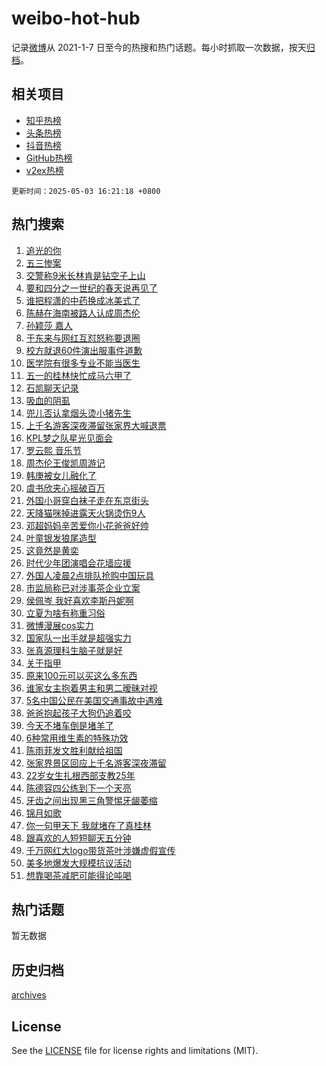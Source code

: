 # weibo-hot-hub

记录[微博](https://www.weibo.com)从 2021-1-7 日至今的热搜和热门话题。每小时抓取一次数据，按天[归档](archives)。

## 相关项目

- [知乎热榜](https://github.com/lonnyzhang423/zhihu-hot-hub)
- [头条热榜](https://github.com/lonnyzhang423/toutiao-hot-hub)
- [抖音热榜](https://github.com/lonnyzhang423/douyin-hot-hub)
- [GitHub热榜](https://github.com/lonnyzhang423/github-hot-hub)
- [v2ex热榜](https://github.com/lonnyzhang423/v2ex-hot-hub)


`更新时间：2025-05-03 16:21:18 +0800`

## 热门搜索

1. [追光的你](https://m.weibo.cn/search?containerid=100103type%3D1%26t%3D10%26q%3D%23%E8%BF%BD%E5%85%89%E7%9A%84%E4%BD%A0%23&stream_entry_id=51&isnewpage=1&extparam=seat%3D1%26cate%3D10103%26q%3D%2523%25E8%25BF%25BD%25E5%2585%2589%25E7%259A%2584%25E4%25BD%25A0%2523%26pos%3D0%26stream_entry_id%3D51%26c_type%3D51%26dgr%3D0%26filter_type%3Drealtimehot%26display_time%3D1746260477%26pre_seqid%3D17462604772809147161766)
1. [五三惨案](https://m.weibo.cn/search?containerid=100103type%3D1%26t%3D10%26q%3D%23%E4%BA%94%E4%B8%89%E6%83%A8%E6%A1%88%23&stream_entry_id=31&isnewpage=1&extparam=seat%3D1%26lcate%3D5001%26filter_type%3Drealtimehot%26flag%3D2%26c_type%3D31%26dgr%3D0%26cate%3D5001%26realpos%3D1%26stream_entry_id%3D31%26q%3D%2523%25E4%25BA%2594%25E4%25B8%2589%25E6%2583%25A8%25E6%25A1%2588%2523%26band_rank%3D1%26pos%3D0%26display_time%3D1746260477%26pre_seqid%3D17462604772809147161766)
1. [交警称9米长林肯是钻空子上山](https://m.weibo.cn/search?containerid=100103type%3D1%26t%3D10%26q%3D%23%E4%BA%A4%E8%AD%A6%E7%A7%B09%E7%B1%B3%E9%95%BF%E6%9E%97%E8%82%AF%E6%98%AF%E9%92%BB%E7%A9%BA%E5%AD%90%E4%B8%8A%E5%B1%B1%23&stream_entry_id=31&isnewpage=1&extparam=seat%3D1%26lcate%3D5001%26filter_type%3Drealtimehot%26flag%3D0%26c_type%3D31%26dgr%3D0%26cate%3D5001%26realpos%3D2%26stream_entry_id%3D31%26q%3D%2523%25E4%25BA%25A4%25E8%25AD%25A6%25E7%25A7%25B09%25E7%25B1%25B3%25E9%2595%25BF%25E6%259E%2597%25E8%2582%25AF%25E6%2598%25AF%25E9%2592%25BB%25E7%25A9%25BA%25E5%25AD%2590%25E4%25B8%258A%25E5%25B1%25B1%2523%26band_rank%3D2%26pos%3D1%26display_time%3D1746260477%26pre_seqid%3D17462604772809147161766)
1. [要和四分之一世纪的春天说再见了](https://m.weibo.cn/search?containerid=100103type%3D1%26t%3D10%26q%3D%23%E8%A6%81%E5%92%8C%E5%9B%9B%E5%88%86%E4%B9%8B%E4%B8%80%E4%B8%96%E7%BA%AA%E7%9A%84%E6%98%A5%E5%A4%A9%E8%AF%B4%E5%86%8D%E8%A7%81%E4%BA%86%23&stream_entry_id=31&isnewpage=1&extparam=seat%3D1%26lcate%3D5001%26filter_type%3Drealtimehot%26flag%3D0%26c_type%3D31%26dgr%3D0%26cate%3D5001%26realpos%3D3%26stream_entry_id%3D31%26q%3D%2523%25E8%25A6%2581%25E5%2592%258C%25E5%259B%259B%25E5%2588%2586%25E4%25B9%258B%25E4%25B8%2580%25E4%25B8%2596%25E7%25BA%25AA%25E7%259A%2584%25E6%2598%25A5%25E5%25A4%25A9%25E8%25AF%25B4%25E5%2586%258D%25E8%25A7%2581%25E4%25BA%2586%2523%26band_rank%3D3%26pos%3D2%26display_time%3D1746260477%26pre_seqid%3D17462604772809147161766)
1. [谁把程潇的中药换成冰美式了](https://m.weibo.cn/search?containerid=100103type%3D1%26t%3D10%26q%3D%E8%B0%81%E6%8A%8A%E7%A8%8B%E6%BD%87%E7%9A%84%E4%B8%AD%E8%8D%AF%E6%8D%A2%E6%88%90%E5%86%B0%E7%BE%8E%E5%BC%8F%E4%BA%86&stream_entry_id=31&isnewpage=1&extparam=seat%3D1%26lcate%3D5001%26filter_type%3Drealtimehot%26flag%3D1%26c_type%3D31%26dgr%3D0%26cate%3D5001%26realpos%3D4%26stream_entry_id%3D31%26q%3D%25E8%25B0%2581%25E6%258A%258A%25E7%25A8%258B%25E6%25BD%2587%25E7%259A%2584%25E4%25B8%25AD%25E8%258D%25AF%25E6%258D%25A2%25E6%2588%2590%25E5%2586%25B0%25E7%25BE%258E%25E5%25BC%258F%25E4%25BA%2586%26band_rank%3D4%26pos%3D3%26display_time%3D1746260477%26pre_seqid%3D17462604772809147161766)
1. [陈赫在海南被路人认成周杰伦](https://m.weibo.cn/search?containerid=100103type%3D1%26t%3D10%26q%3D%E9%99%88%E8%B5%AB%E5%9C%A8%E6%B5%B7%E5%8D%97%E8%A2%AB%E8%B7%AF%E4%BA%BA%E8%AE%A4%E6%88%90%E5%91%A8%E6%9D%B0%E4%BC%A6&stream_entry_id=31&isnewpage=1&extparam=seat%3D1%26lcate%3D5001%26filter_type%3Drealtimehot%26flag%3D1%26c_type%3D31%26dgr%3D0%26cate%3D5001%26realpos%3D5%26stream_entry_id%3D31%26q%3D%25E9%2599%2588%25E8%25B5%25AB%25E5%259C%25A8%25E6%25B5%25B7%25E5%258D%2597%25E8%25A2%25AB%25E8%25B7%25AF%25E4%25BA%25BA%25E8%25AE%25A4%25E6%2588%2590%25E5%2591%25A8%25E6%259D%25B0%25E4%25BC%25A6%26band_rank%3D5%26pos%3D4%26display_time%3D1746260477%26pre_seqid%3D17462604772809147161766)
1. [孙颖莎 嘉人](https://m.weibo.cn/search?containerid=100103type%3D1%26t%3D10%26q%3D%E5%AD%99%E9%A2%96%E8%8E%8E+%E5%98%89%E4%BA%BA&stream_entry_id=31&isnewpage=1&extparam=seat%3D1%26lcate%3D5001%26filter_type%3Drealtimehot%26flag%3D0%26c_type%3D31%26dgr%3D0%26cate%3D5001%26realpos%3D6%26stream_entry_id%3D31%26q%3D%25E5%25AD%2599%25E9%25A2%2596%25E8%258E%258E%2520%25E5%2598%2589%25E4%25BA%25BA%26band_rank%3D6%26pos%3D5%26display_time%3D1746260477%26pre_seqid%3D17462604772809147161766)
1. [于东来与网红互怼怒称要退圈](https://m.weibo.cn/search?containerid=100103type%3D1%26t%3D10%26q%3D%23%E4%BA%8E%E4%B8%9C%E6%9D%A5%E4%B8%8E%E7%BD%91%E7%BA%A2%E4%BA%92%E6%80%BC%E6%80%92%E7%A7%B0%E8%A6%81%E9%80%80%E5%9C%88%23&stream_entry_id=31&isnewpage=1&extparam=seat%3D1%26lcate%3D5001%26filter_type%3Drealtimehot%26flag%3D1%26c_type%3D31%26dgr%3D0%26cate%3D5001%26realpos%3D7%26stream_entry_id%3D31%26q%3D%2523%25E4%25BA%258E%25E4%25B8%259C%25E6%259D%25A5%25E4%25B8%258E%25E7%25BD%2591%25E7%25BA%25A2%25E4%25BA%2592%25E6%2580%25BC%25E6%2580%2592%25E7%25A7%25B0%25E8%25A6%2581%25E9%2580%2580%25E5%259C%2588%2523%26band_rank%3D7%26pos%3D6%26display_time%3D1746260477%26pre_seqid%3D17462604772809147161766)
1. [校方就退60件演出服事件道歉](https://m.weibo.cn/search?containerid=100103type%3D1%26t%3D10%26q%3D%23%E6%A0%A1%E6%96%B9%E5%B0%B1%E9%80%8060%E4%BB%B6%E6%BC%94%E5%87%BA%E6%9C%8D%E4%BA%8B%E4%BB%B6%E9%81%93%E6%AD%89%23&stream_entry_id=31&isnewpage=1&extparam=seat%3D1%26lcate%3D5001%26filter_type%3Drealtimehot%26flag%3D0%26c_type%3D31%26dgr%3D0%26cate%3D5001%26realpos%3D8%26stream_entry_id%3D31%26q%3D%2523%25E6%25A0%25A1%25E6%2596%25B9%25E5%25B0%25B1%25E9%2580%258060%25E4%25BB%25B6%25E6%25BC%2594%25E5%2587%25BA%25E6%259C%258D%25E4%25BA%258B%25E4%25BB%25B6%25E9%2581%2593%25E6%25AD%2589%2523%26band_rank%3D8%26pos%3D7%26display_time%3D1746260477%26pre_seqid%3D17462604772809147161766)
1. [医学院有很多专业不能当医生](https://m.weibo.cn/search?containerid=100103type%3D1%26t%3D10%26q%3D%E5%8C%BB%E5%AD%A6%E9%99%A2%E6%9C%89%E5%BE%88%E5%A4%9A%E4%B8%93%E4%B8%9A%E4%B8%8D%E8%83%BD%E5%BD%93%E5%8C%BB%E7%94%9F&stream_entry_id=31&isnewpage=1&extparam=seat%3D1%26lcate%3D5001%26filter_type%3Drealtimehot%26flag%3D1%26c_type%3D31%26dgr%3D0%26cate%3D5001%26realpos%3D9%26stream_entry_id%3D31%26q%3D%25E5%258C%25BB%25E5%25AD%25A6%25E9%2599%25A2%25E6%259C%2589%25E5%25BE%2588%25E5%25A4%259A%25E4%25B8%2593%25E4%25B8%259A%25E4%25B8%258D%25E8%2583%25BD%25E5%25BD%2593%25E5%258C%25BB%25E7%2594%259F%26band_rank%3D9%26pos%3D8%26display_time%3D1746260477%26pre_seqid%3D17462604772809147161766)
1. [五一的桂林快忙成马六甲了](https://m.weibo.cn/search?containerid=100103type%3D1%26t%3D10%26q%3D%E4%BA%94%E4%B8%80%E7%9A%84%E6%A1%82%E6%9E%97%E5%BF%AB%E5%BF%99%E6%88%90%E9%A9%AC%E5%85%AD%E7%94%B2%E4%BA%86&stream_entry_id=31&isnewpage=1&extparam=seat%3D1%26lcate%3D5001%26filter_type%3Drealtimehot%26flag%3D0%26c_type%3D31%26dgr%3D0%26cate%3D5001%26realpos%3D10%26stream_entry_id%3D31%26q%3D%25E4%25BA%2594%25E4%25B8%2580%25E7%259A%2584%25E6%25A1%2582%25E6%259E%2597%25E5%25BF%25AB%25E5%25BF%2599%25E6%2588%2590%25E9%25A9%25AC%25E5%2585%25AD%25E7%2594%25B2%25E4%25BA%2586%26band_rank%3D10%26pos%3D9%26display_time%3D1746260477%26pre_seqid%3D17462604772809147161766)
1. [石凯聊天记录](https://m.weibo.cn/search?containerid=100103type%3D1%26t%3D10%26q%3D%E7%9F%B3%E5%87%AF%E8%81%8A%E5%A4%A9%E8%AE%B0%E5%BD%95&stream_entry_id=31&isnewpage=1&extparam=seat%3D1%26lcate%3D5001%26filter_type%3Drealtimehot%26flag%3D2%26c_type%3D31%26dgr%3D0%26cate%3D5001%26realpos%3D11%26stream_entry_id%3D31%26q%3D%25E7%259F%25B3%25E5%2587%25AF%25E8%2581%258A%25E5%25A4%25A9%25E8%25AE%25B0%25E5%25BD%2595%26band_rank%3D11%26pos%3D10%26display_time%3D1746260477%26pre_seqid%3D17462604772809147161766)
1. [吸血的阴虱](https://m.weibo.cn/search?containerid=100103type%3D1%26t%3D10%26q%3D%E5%90%B8%E8%A1%80%E7%9A%84%E9%98%B4%E8%99%B1&stream_entry_id=31&isnewpage=1&extparam=seat%3D1%26lcate%3D5001%26filter_type%3Drealtimehot%26flag%3D1%26c_type%3D31%26dgr%3D0%26cate%3D5001%26realpos%3D12%26stream_entry_id%3D31%26q%3D%25E5%2590%25B8%25E8%25A1%2580%25E7%259A%2584%25E9%2598%25B4%25E8%2599%25B1%26band_rank%3D12%26pos%3D11%26display_time%3D1746260477%26pre_seqid%3D17462604772809147161766)
1. [兜儿否认拿烟头烫小猪先生](https://m.weibo.cn/search?containerid=100103type%3D1%26t%3D10%26q%3D%23%E5%85%9C%E5%84%BF%E5%90%A6%E8%AE%A4%E6%8B%BF%E7%83%9F%E5%A4%B4%E7%83%AB%E5%B0%8F%E7%8C%AA%E5%85%88%E7%94%9F%23&stream_entry_id=31&isnewpage=1&extparam=seat%3D1%26lcate%3D5001%26filter_type%3Drealtimehot%26flag%3D1%26c_type%3D31%26dgr%3D0%26cate%3D5001%26realpos%3D13%26stream_entry_id%3D31%26q%3D%2523%25E5%2585%259C%25E5%2584%25BF%25E5%2590%25A6%25E8%25AE%25A4%25E6%258B%25BF%25E7%2583%259F%25E5%25A4%25B4%25E7%2583%25AB%25E5%25B0%258F%25E7%258C%25AA%25E5%2585%2588%25E7%2594%259F%2523%26band_rank%3D13%26pos%3D12%26display_time%3D1746260477%26pre_seqid%3D17462604772809147161766)
1. [上千名游客深夜滞留张家界大喊退票](https://m.weibo.cn/search?containerid=100103type%3D1%26t%3D10%26q%3D%23%E4%B8%8A%E5%8D%83%E5%90%8D%E6%B8%B8%E5%AE%A2%E6%B7%B1%E5%A4%9C%E6%BB%9E%E7%95%99%E5%BC%A0%E5%AE%B6%E7%95%8C%E5%A4%A7%E5%96%8A%E9%80%80%E7%A5%A8%23&stream_entry_id=31&isnewpage=1&extparam=seat%3D1%26lcate%3D5001%26filter_type%3Drealtimehot%26flag%3D1%26c_type%3D31%26dgr%3D0%26cate%3D5001%26realpos%3D14%26stream_entry_id%3D31%26q%3D%2523%25E4%25B8%258A%25E5%258D%2583%25E5%2590%258D%25E6%25B8%25B8%25E5%25AE%25A2%25E6%25B7%25B1%25E5%25A4%259C%25E6%25BB%259E%25E7%2595%2599%25E5%25BC%25A0%25E5%25AE%25B6%25E7%2595%258C%25E5%25A4%25A7%25E5%2596%258A%25E9%2580%2580%25E7%25A5%25A8%2523%26band_rank%3D14%26pos%3D13%26display_time%3D1746260477%26pre_seqid%3D17462604772809147161766)
1. [KPL梦之队星光见面会](https://m.weibo.cn/search?containerid=100103type%3D1%26t%3D10%26q%3D%23KPL%E6%A2%A6%E4%B9%8B%E9%98%9F%E6%98%9F%E5%85%89%E8%A7%81%E9%9D%A2%E4%BC%9A%23&stream_entry_id=31&isnewpage=1&extparam=seat%3D1%26lcate%3D5001%26pos%3D14%26flag%3D1%26c_type%3D31%26dgr%3D0%26cate%3D5001%26realpos%3D15%26q%3D%2523KPL%25E6%25A2%25A6%25E4%25B9%258B%25E9%2598%259F%25E6%2598%259F%25E5%2585%2589%25E8%25A7%2581%25E9%259D%25A2%25E4%25BC%259A%2523%26stream_entry_id%3D31%26band_rank%3D15%26filter_type%3Drealtimehot%26adid%3D285039%26display_time%3D1746260477%26pre_seqid%3D17462604772809147161766)
1. [罗云熙 音乐节](https://m.weibo.cn/search?containerid=100103type%3D1%26t%3D10%26q%3D%E7%BD%97%E4%BA%91%E7%86%99+%E9%9F%B3%E4%B9%90%E8%8A%82&stream_entry_id=31&isnewpage=1&extparam=seat%3D1%26lcate%3D5001%26filter_type%3Drealtimehot%26flag%3D1%26c_type%3D31%26dgr%3D0%26cate%3D5001%26realpos%3D16%26stream_entry_id%3D31%26q%3D%25E7%25BD%2597%25E4%25BA%2591%25E7%2586%2599%2520%25E9%259F%25B3%25E4%25B9%2590%25E8%258A%2582%26band_rank%3D16%26pos%3D15%26display_time%3D1746260477%26pre_seqid%3D17462604772809147161766)
1. [周杰伦王俊凯周游记](https://m.weibo.cn/search?containerid=100103type%3D1%26t%3D10%26q%3D%23%E5%91%A8%E6%9D%B0%E4%BC%A6%E7%8E%8B%E4%BF%8A%E5%87%AF%E5%91%A8%E6%B8%B8%E8%AE%B0%23&stream_entry_id=31&isnewpage=1&extparam=seat%3D1%26lcate%3D5001%26filter_type%3Drealtimehot%26flag%3D1%26c_type%3D31%26dgr%3D0%26cate%3D5001%26realpos%3D17%26stream_entry_id%3D31%26q%3D%2523%25E5%2591%25A8%25E6%259D%25B0%25E4%25BC%25A6%25E7%258E%258B%25E4%25BF%258A%25E5%2587%25AF%25E5%2591%25A8%25E6%25B8%25B8%25E8%25AE%25B0%2523%26band_rank%3D17%26pos%3D16%26display_time%3D1746260477%26pre_seqid%3D17462604772809147161766)
1. [韩庚被女儿融化了](https://m.weibo.cn/search?containerid=100103type%3D1%26t%3D10%26q%3D%E9%9F%A9%E5%BA%9A%E8%A2%AB%E5%A5%B3%E5%84%BF%E8%9E%8D%E5%8C%96%E4%BA%86&stream_entry_id=31&isnewpage=1&extparam=seat%3D1%26lcate%3D5001%26filter_type%3Drealtimehot%26flag%3D1%26c_type%3D31%26dgr%3D0%26cate%3D5001%26realpos%3D18%26stream_entry_id%3D31%26q%3D%25E9%259F%25A9%25E5%25BA%259A%25E8%25A2%25AB%25E5%25A5%25B3%25E5%2584%25BF%25E8%259E%258D%25E5%258C%2596%25E4%25BA%2586%26band_rank%3D18%26pos%3D17%26display_time%3D1746260477%26pre_seqid%3D17462604772809147161766)
1. [虞书欣夹心摇破百万](https://m.weibo.cn/search?containerid=100103type%3D1%26t%3D10%26q%3D%23%E8%99%9E%E4%B9%A6%E6%AC%A3%E5%A4%B9%E5%BF%83%E6%91%87%E7%A0%B4%E7%99%BE%E4%B8%87%23&stream_entry_id=31&isnewpage=1&extparam=seat%3D1%26lcate%3D5001%26filter_type%3Drealtimehot%26flag%3D0%26c_type%3D31%26dgr%3D0%26cate%3D5001%26realpos%3D19%26stream_entry_id%3D31%26q%3D%2523%25E8%2599%259E%25E4%25B9%25A6%25E6%25AC%25A3%25E5%25A4%25B9%25E5%25BF%2583%25E6%2591%2587%25E7%25A0%25B4%25E7%2599%25BE%25E4%25B8%2587%2523%26band_rank%3D19%26pos%3D18%26display_time%3D1746260477%26pre_seqid%3D17462604772809147161766)
1. [外国小哥穿白袜子走在东京街头](https://m.weibo.cn/search?containerid=100103type%3D1%26t%3D10%26q%3D%E5%A4%96%E5%9B%BD%E5%B0%8F%E5%93%A5%E7%A9%BF%E7%99%BD%E8%A2%9C%E5%AD%90%E8%B5%B0%E5%9C%A8%E4%B8%9C%E4%BA%AC%E8%A1%97%E5%A4%B4&stream_entry_id=31&isnewpage=1&extparam=seat%3D1%26lcate%3D5001%26filter_type%3Drealtimehot%26flag%3D1%26c_type%3D31%26dgr%3D0%26cate%3D5001%26realpos%3D20%26stream_entry_id%3D31%26q%3D%25E5%25A4%2596%25E5%259B%25BD%25E5%25B0%258F%25E5%2593%25A5%25E7%25A9%25BF%25E7%2599%25BD%25E8%25A2%259C%25E5%25AD%2590%25E8%25B5%25B0%25E5%259C%25A8%25E4%25B8%259C%25E4%25BA%25AC%25E8%25A1%2597%25E5%25A4%25B4%26band_rank%3D20%26pos%3D19%26display_time%3D1746260477%26pre_seqid%3D17462604772809147161766)
1. [天降猫咪掉进露天火锅烫伤9人](https://m.weibo.cn/search?containerid=100103type%3D1%26t%3D10%26q%3D%23%E5%A4%A9%E9%99%8D%E7%8C%AB%E5%92%AA%E6%8E%89%E8%BF%9B%E9%9C%B2%E5%A4%A9%E7%81%AB%E9%94%85%E7%83%AB%E4%BC%A49%E4%BA%BA%23&stream_entry_id=31&isnewpage=1&extparam=seat%3D1%26lcate%3D5001%26filter_type%3Drealtimehot%26flag%3D0%26c_type%3D31%26dgr%3D0%26cate%3D5001%26realpos%3D21%26stream_entry_id%3D31%26q%3D%2523%25E5%25A4%25A9%25E9%2599%258D%25E7%258C%25AB%25E5%2592%25AA%25E6%258E%2589%25E8%25BF%259B%25E9%259C%25B2%25E5%25A4%25A9%25E7%2581%25AB%25E9%2594%2585%25E7%2583%25AB%25E4%25BC%25A49%25E4%25BA%25BA%2523%26band_rank%3D21%26pos%3D20%26display_time%3D1746260477%26pre_seqid%3D17462604772809147161766)
1. [邓超妈妈辛苦爱你小花爸爸好帅](https://m.weibo.cn/search?containerid=100103type%3D1%26t%3D10%26q%3D%23%E9%82%93%E8%B6%85%E5%A6%88%E5%A6%88%E8%BE%9B%E8%8B%A6%E7%88%B1%E4%BD%A0%E5%B0%8F%E8%8A%B1%E7%88%B8%E7%88%B8%E5%A5%BD%E5%B8%85%23&stream_entry_id=31&isnewpage=1&extparam=seat%3D1%26lcate%3D5001%26filter_type%3Drealtimehot%26flag%3D0%26c_type%3D31%26dgr%3D0%26cate%3D5001%26realpos%3D22%26stream_entry_id%3D31%26q%3D%2523%25E9%2582%2593%25E8%25B6%2585%25E5%25A6%2588%25E5%25A6%2588%25E8%25BE%259B%25E8%258B%25A6%25E7%2588%25B1%25E4%25BD%25A0%25E5%25B0%258F%25E8%258A%25B1%25E7%2588%25B8%25E7%2588%25B8%25E5%25A5%25BD%25E5%25B8%2585%2523%26band_rank%3D22%26pos%3D21%26display_time%3D1746260477%26pre_seqid%3D17462604772809147161766)
1. [叶童银发狼尾造型](https://m.weibo.cn/search?containerid=100103type%3D1%26t%3D10%26q%3D%23%E5%8F%B6%E7%AB%A5%E9%93%B6%E5%8F%91%E7%8B%BC%E5%B0%BE%E9%80%A0%E5%9E%8B%23&stream_entry_id=31&isnewpage=1&extparam=seat%3D1%26lcate%3D5001%26filter_type%3Drealtimehot%26flag%3D0%26c_type%3D31%26dgr%3D0%26cate%3D5001%26realpos%3D23%26stream_entry_id%3D31%26q%3D%2523%25E5%258F%25B6%25E7%25AB%25A5%25E9%2593%25B6%25E5%258F%2591%25E7%258B%25BC%25E5%25B0%25BE%25E9%2580%25A0%25E5%259E%258B%2523%26band_rank%3D23%26pos%3D22%26display_time%3D1746260477%26pre_seqid%3D17462604772809147161766)
1. [这竟然是黄奕](https://m.weibo.cn/search?containerid=100103type%3D1%26t%3D10%26q%3D%E8%BF%99%E7%AB%9F%E7%84%B6%E6%98%AF%E9%BB%84%E5%A5%95&stream_entry_id=31&isnewpage=1&extparam=seat%3D1%26lcate%3D5001%26filter_type%3Drealtimehot%26flag%3D0%26c_type%3D31%26dgr%3D0%26cate%3D5001%26realpos%3D24%26stream_entry_id%3D31%26q%3D%25E8%25BF%2599%25E7%25AB%259F%25E7%2584%25B6%25E6%2598%25AF%25E9%25BB%2584%25E5%25A5%2595%26band_rank%3D24%26pos%3D23%26display_time%3D1746260477%26pre_seqid%3D17462604772809147161766)
1. [时代少年团演唱会花墙应援](https://m.weibo.cn/search?containerid=100103type%3D1%26t%3D10%26q%3D%23%E6%97%B6%E4%BB%A3%E5%B0%91%E5%B9%B4%E5%9B%A2%E6%BC%94%E5%94%B1%E4%BC%9A%E8%8A%B1%E5%A2%99%E5%BA%94%E6%8F%B4%23&stream_entry_id=31&isnewpage=1&extparam=seat%3D1%26lcate%3D5001%26filter_type%3Drealtimehot%26flag%3D1%26c_type%3D31%26dgr%3D0%26cate%3D5001%26realpos%3D25%26stream_entry_id%3D31%26q%3D%2523%25E6%2597%25B6%25E4%25BB%25A3%25E5%25B0%2591%25E5%25B9%25B4%25E5%259B%25A2%25E6%25BC%2594%25E5%2594%25B1%25E4%25BC%259A%25E8%258A%25B1%25E5%25A2%2599%25E5%25BA%2594%25E6%258F%25B4%2523%26band_rank%3D25%26pos%3D24%26display_time%3D1746260477%26pre_seqid%3D17462604772809147161766)
1. [外国人凌晨2点排队抢购中国玩具](https://m.weibo.cn/search?containerid=100103type%3D1%26t%3D10%26q%3D%E5%A4%96%E5%9B%BD%E4%BA%BA%E5%87%8C%E6%99%A82%E7%82%B9%E6%8E%92%E9%98%9F%E6%8A%A2%E8%B4%AD%E4%B8%AD%E5%9B%BD%E7%8E%A9%E5%85%B7&stream_entry_id=31&isnewpage=1&extparam=seat%3D1%26lcate%3D5001%26filter_type%3Drealtimehot%26flag%3D1%26c_type%3D31%26dgr%3D0%26cate%3D5001%26realpos%3D26%26stream_entry_id%3D31%26q%3D%25E5%25A4%2596%25E5%259B%25BD%25E4%25BA%25BA%25E5%2587%258C%25E6%2599%25A82%25E7%2582%25B9%25E6%258E%2592%25E9%2598%259F%25E6%258A%25A2%25E8%25B4%25AD%25E4%25B8%25AD%25E5%259B%25BD%25E7%258E%25A9%25E5%2585%25B7%26band_rank%3D26%26pos%3D25%26display_time%3D1746260477%26pre_seqid%3D17462604772809147161766)
1. [市监局称已对涉事茶企业立案](https://m.weibo.cn/search?containerid=100103type%3D1%26t%3D10%26q%3D%23%E5%B8%82%E7%9B%91%E5%B1%80%E7%A7%B0%E5%B7%B2%E5%AF%B9%E6%B6%89%E4%BA%8B%E8%8C%B6%E4%BC%81%E4%B8%9A%E7%AB%8B%E6%A1%88%23&stream_entry_id=31&isnewpage=1&extparam=seat%3D1%26lcate%3D5001%26filter_type%3Drealtimehot%26flag%3D1%26c_type%3D31%26dgr%3D0%26cate%3D5001%26realpos%3D27%26stream_entry_id%3D31%26q%3D%2523%25E5%25B8%2582%25E7%259B%2591%25E5%25B1%2580%25E7%25A7%25B0%25E5%25B7%25B2%25E5%25AF%25B9%25E6%25B6%2589%25E4%25BA%258B%25E8%258C%25B6%25E4%25BC%2581%25E4%25B8%259A%25E7%25AB%258B%25E6%25A1%2588%2523%26band_rank%3D27%26pos%3D26%26display_time%3D1746260477%26pre_seqid%3D17462604772809147161766)
1. [侯佩岑 我好喜欢李斯丹妮啊](https://m.weibo.cn/search?containerid=100103type%3D1%26t%3D10%26q%3D%E4%BE%AF%E4%BD%A9%E5%B2%91+%E6%88%91%E5%A5%BD%E5%96%9C%E6%AC%A2%E6%9D%8E%E6%96%AF%E4%B8%B9%E5%A6%AE%E5%95%8A&stream_entry_id=31&isnewpage=1&extparam=seat%3D1%26lcate%3D5001%26filter_type%3Drealtimehot%26flag%3D1%26c_type%3D31%26dgr%3D0%26cate%3D5001%26realpos%3D28%26stream_entry_id%3D31%26q%3D%25E4%25BE%25AF%25E4%25BD%25A9%25E5%25B2%2591%2520%25E6%2588%2591%25E5%25A5%25BD%25E5%2596%259C%25E6%25AC%25A2%25E6%259D%258E%25E6%2596%25AF%25E4%25B8%25B9%25E5%25A6%25AE%25E5%2595%258A%26band_rank%3D28%26pos%3D27%26display_time%3D1746260477%26pre_seqid%3D17462604772809147161766)
1. [立夏为啥有称重习俗](https://m.weibo.cn/search?containerid=100103type%3D1%26t%3D10%26q%3D%23%E7%AB%8B%E5%A4%8F%E4%B8%BA%E5%95%A5%E6%9C%89%E7%A7%B0%E9%87%8D%E4%B9%A0%E4%BF%97%23&stream_entry_id=31&isnewpage=1&extparam=seat%3D1%26lcate%3D5001%26filter_type%3Drealtimehot%26flag%3D1%26c_type%3D31%26dgr%3D0%26cate%3D5001%26realpos%3D29%26stream_entry_id%3D31%26q%3D%2523%25E7%25AB%258B%25E5%25A4%258F%25E4%25B8%25BA%25E5%2595%25A5%25E6%259C%2589%25E7%25A7%25B0%25E9%2587%258D%25E4%25B9%25A0%25E4%25BF%2597%2523%26band_rank%3D29%26pos%3D28%26display_time%3D1746260477%26pre_seqid%3D17462604772809147161766)
1. [微博漫展cos实力](https://m.weibo.cn/search?containerid=100103type%3D1%26t%3D10%26q%3D%23%E5%BE%AE%E5%8D%9A%E6%BC%AB%E5%B1%95cos%E5%AE%9E%E5%8A%9B%23&stream_entry_id=31&isnewpage=1&extparam=seat%3D1%26lcate%3D5001%26filter_type%3Drealtimehot%26flag%3D1%26c_type%3D31%26dgr%3D0%26cate%3D5001%26realpos%3D30%26stream_entry_id%3D31%26q%3D%2523%25E5%25BE%25AE%25E5%258D%259A%25E6%25BC%25AB%25E5%25B1%2595cos%25E5%25AE%259E%25E5%258A%259B%2523%26band_rank%3D30%26pos%3D29%26display_time%3D1746260477%26pre_seqid%3D17462604772809147161766)
1. [国家队一出手就是超强实力](https://m.weibo.cn/search?containerid=100103type%3D1%26t%3D10%26q%3D%23%E5%9B%BD%E5%AE%B6%E9%98%9F%E4%B8%80%E5%87%BA%E6%89%8B%E5%B0%B1%E6%98%AF%E8%B6%85%E5%BC%BA%E5%AE%9E%E5%8A%9B%23&stream_entry_id=31&isnewpage=1&extparam=seat%3D1%26lcate%3D5001%26filter_type%3Drealtimehot%26flag%3D1%26c_type%3D31%26dgr%3D0%26cate%3D5001%26realpos%3D31%26stream_entry_id%3D31%26q%3D%2523%25E5%259B%25BD%25E5%25AE%25B6%25E9%2598%259F%25E4%25B8%2580%25E5%2587%25BA%25E6%2589%258B%25E5%25B0%25B1%25E6%2598%25AF%25E8%25B6%2585%25E5%25BC%25BA%25E5%25AE%259E%25E5%258A%259B%2523%26band_rank%3D31%26pos%3D30%26display_time%3D1746260477%26pre_seqid%3D17462604772809147161766)
1. [张真源理科生脑子就是好](https://m.weibo.cn/search?containerid=100103type%3D1%26t%3D10%26q%3D%E5%BC%A0%E7%9C%9F%E6%BA%90%E7%90%86%E7%A7%91%E7%94%9F%E8%84%91%E5%AD%90%E5%B0%B1%E6%98%AF%E5%A5%BD&stream_entry_id=31&isnewpage=1&extparam=seat%3D1%26lcate%3D5001%26filter_type%3Drealtimehot%26flag%3D1%26c_type%3D31%26dgr%3D0%26cate%3D5001%26realpos%3D32%26stream_entry_id%3D31%26q%3D%25E5%25BC%25A0%25E7%259C%259F%25E6%25BA%2590%25E7%2590%2586%25E7%25A7%2591%25E7%2594%259F%25E8%2584%2591%25E5%25AD%2590%25E5%25B0%25B1%25E6%2598%25AF%25E5%25A5%25BD%26band_rank%3D32%26pos%3D31%26display_time%3D1746260477%26pre_seqid%3D17462604772809147161766)
1. [关于指甲](https://m.weibo.cn/search?containerid=100103type%3D1%26t%3D10%26q%3D%E5%85%B3%E4%BA%8E%E6%8C%87%E7%94%B2&stream_entry_id=31&isnewpage=1&extparam=seat%3D1%26lcate%3D5001%26filter_type%3Drealtimehot%26flag%3D1%26c_type%3D31%26dgr%3D0%26cate%3D5001%26realpos%3D33%26stream_entry_id%3D31%26q%3D%25E5%2585%25B3%25E4%25BA%258E%25E6%258C%2587%25E7%2594%25B2%26band_rank%3D33%26pos%3D32%26display_time%3D1746260477%26pre_seqid%3D17462604772809147161766)
1. [原来100元可以买这么多东西](https://m.weibo.cn/search?containerid=100103type%3D1%26t%3D10%26q%3D%E5%8E%9F%E6%9D%A5100%E5%85%83%E5%8F%AF%E4%BB%A5%E4%B9%B0%E8%BF%99%E4%B9%88%E5%A4%9A%E4%B8%9C%E8%A5%BF&stream_entry_id=31&isnewpage=1&extparam=seat%3D1%26lcate%3D5001%26filter_type%3Drealtimehot%26flag%3D0%26c_type%3D31%26dgr%3D0%26cate%3D5001%26realpos%3D34%26stream_entry_id%3D31%26q%3D%25E5%258E%259F%25E6%259D%25A5100%25E5%2585%2583%25E5%258F%25AF%25E4%25BB%25A5%25E4%25B9%25B0%25E8%25BF%2599%25E4%25B9%2588%25E5%25A4%259A%25E4%25B8%259C%25E8%25A5%25BF%26band_rank%3D34%26pos%3D33%26display_time%3D1746260477%26pre_seqid%3D17462604772809147161766)
1. [谁家女主抱着男主和男二暧昧对视](https://m.weibo.cn/search?containerid=100103type%3D1%26t%3D10%26q%3D%E8%B0%81%E5%AE%B6%E5%A5%B3%E4%B8%BB%E6%8A%B1%E7%9D%80%E7%94%B7%E4%B8%BB%E5%92%8C%E7%94%B7%E4%BA%8C%E6%9A%A7%E6%98%A7%E5%AF%B9%E8%A7%86&stream_entry_id=31&isnewpage=1&extparam=seat%3D1%26lcate%3D5001%26filter_type%3Drealtimehot%26flag%3D1%26c_type%3D31%26dgr%3D0%26cate%3D5001%26realpos%3D35%26stream_entry_id%3D31%26q%3D%25E8%25B0%2581%25E5%25AE%25B6%25E5%25A5%25B3%25E4%25B8%25BB%25E6%258A%25B1%25E7%259D%2580%25E7%2594%25B7%25E4%25B8%25BB%25E5%2592%258C%25E7%2594%25B7%25E4%25BA%258C%25E6%259A%25A7%25E6%2598%25A7%25E5%25AF%25B9%25E8%25A7%2586%26band_rank%3D35%26pos%3D34%26display_time%3D1746260477%26pre_seqid%3D17462604772809147161766)
1. [5名中国公民在美国交通事故中遇难](https://m.weibo.cn/search?containerid=100103type%3D1%26t%3D10%26q%3D%235%E5%90%8D%E4%B8%AD%E5%9B%BD%E5%85%AC%E6%B0%91%E5%9C%A8%E7%BE%8E%E5%9B%BD%E4%BA%A4%E9%80%9A%E4%BA%8B%E6%95%85%E4%B8%AD%E9%81%87%E9%9A%BE%23&stream_entry_id=31&isnewpage=1&extparam=seat%3D1%26lcate%3D5001%26filter_type%3Drealtimehot%26flag%3D0%26c_type%3D31%26dgr%3D0%26cate%3D5001%26realpos%3D36%26stream_entry_id%3D31%26q%3D%25235%25E5%2590%258D%25E4%25B8%25AD%25E5%259B%25BD%25E5%2585%25AC%25E6%25B0%2591%25E5%259C%25A8%25E7%25BE%258E%25E5%259B%25BD%25E4%25BA%25A4%25E9%2580%259A%25E4%25BA%258B%25E6%2595%2585%25E4%25B8%25AD%25E9%2581%2587%25E9%259A%25BE%2523%26band_rank%3D36%26pos%3D35%26display_time%3D1746260477%26pre_seqid%3D17462604772809147161766)
1. [爸爸抱起孩子大狗仍追着咬](https://m.weibo.cn/search?containerid=100103type%3D1%26t%3D10%26q%3D%23%E7%88%B8%E7%88%B8%E6%8A%B1%E8%B5%B7%E5%AD%A9%E5%AD%90%E5%A4%A7%E7%8B%97%E4%BB%8D%E8%BF%BD%E7%9D%80%E5%92%AC%23&stream_entry_id=31&isnewpage=1&extparam=seat%3D1%26lcate%3D5001%26filter_type%3Drealtimehot%26flag%3D1%26c_type%3D31%26dgr%3D0%26cate%3D5001%26realpos%3D37%26stream_entry_id%3D31%26q%3D%2523%25E7%2588%25B8%25E7%2588%25B8%25E6%258A%25B1%25E8%25B5%25B7%25E5%25AD%25A9%25E5%25AD%2590%25E5%25A4%25A7%25E7%258B%2597%25E4%25BB%258D%25E8%25BF%25BD%25E7%259D%2580%25E5%2592%25AC%2523%26band_rank%3D37%26pos%3D36%26display_time%3D1746260477%26pre_seqid%3D17462604772809147161766)
1. [今天不堵车倒是堵羊了](https://m.weibo.cn/search?containerid=100103type%3D1%26t%3D10%26q%3D%23%E4%BB%8A%E5%A4%A9%E4%B8%8D%E5%A0%B5%E8%BD%A6%E5%80%92%E6%98%AF%E5%A0%B5%E7%BE%8A%E4%BA%86%23&stream_entry_id=31&isnewpage=1&extparam=seat%3D1%26lcate%3D5001%26filter_type%3Drealtimehot%26flag%3D1%26c_type%3D31%26dgr%3D0%26cate%3D5001%26realpos%3D38%26stream_entry_id%3D31%26q%3D%2523%25E4%25BB%258A%25E5%25A4%25A9%25E4%25B8%258D%25E5%25A0%25B5%25E8%25BD%25A6%25E5%2580%2592%25E6%2598%25AF%25E5%25A0%25B5%25E7%25BE%258A%25E4%25BA%2586%2523%26band_rank%3D38%26pos%3D37%26display_time%3D1746260477%26pre_seqid%3D17462604772809147161766)
1. [6种常用维生素的特殊功效](https://m.weibo.cn/search?containerid=100103type%3D1%26t%3D10%26q%3D6%E7%A7%8D%E5%B8%B8%E7%94%A8%E7%BB%B4%E7%94%9F%E7%B4%A0%E7%9A%84%E7%89%B9%E6%AE%8A%E5%8A%9F%E6%95%88&stream_entry_id=31&isnewpage=1&extparam=seat%3D1%26lcate%3D5001%26filter_type%3Drealtimehot%26flag%3D1%26c_type%3D31%26dgr%3D0%26cate%3D5001%26realpos%3D39%26stream_entry_id%3D31%26q%3D6%25E7%25A7%258D%25E5%25B8%25B8%25E7%2594%25A8%25E7%25BB%25B4%25E7%2594%259F%25E7%25B4%25A0%25E7%259A%2584%25E7%2589%25B9%25E6%25AE%258A%25E5%258A%259F%25E6%2595%2588%26band_rank%3D39%26pos%3D38%26display_time%3D1746260477%26pre_seqid%3D17462604772809147161766)
1. [陈雨菲发文胜利献给祖国](https://m.weibo.cn/search?containerid=100103type%3D1%26t%3D10%26q%3D%E9%99%88%E9%9B%A8%E8%8F%B2%E5%8F%91%E6%96%87%E8%83%9C%E5%88%A9%E7%8C%AE%E7%BB%99%E7%A5%96%E5%9B%BD&stream_entry_id=31&isnewpage=1&extparam=seat%3D1%26lcate%3D5001%26filter_type%3Drealtimehot%26flag%3D1%26c_type%3D31%26dgr%3D0%26cate%3D5001%26realpos%3D40%26stream_entry_id%3D31%26q%3D%25E9%2599%2588%25E9%259B%25A8%25E8%258F%25B2%25E5%258F%2591%25E6%2596%2587%25E8%2583%259C%25E5%2588%25A9%25E7%258C%25AE%25E7%25BB%2599%25E7%25A5%2596%25E5%259B%25BD%26band_rank%3D40%26pos%3D39%26display_time%3D1746260477%26pre_seqid%3D17462604772809147161766)
1. [张家界景区回应上千名游客深夜滞留](https://m.weibo.cn/search?containerid=100103type%3D1%26t%3D10%26q%3D%23%E5%BC%A0%E5%AE%B6%E7%95%8C%E6%99%AF%E5%8C%BA%E5%9B%9E%E5%BA%94%E4%B8%8A%E5%8D%83%E5%90%8D%E6%B8%B8%E5%AE%A2%E6%B7%B1%E5%A4%9C%E6%BB%9E%E7%95%99%23&stream_entry_id=31&isnewpage=1&extparam=seat%3D1%26lcate%3D5001%26filter_type%3Drealtimehot%26flag%3D1%26c_type%3D31%26dgr%3D0%26cate%3D5001%26realpos%3D41%26stream_entry_id%3D31%26q%3D%2523%25E5%25BC%25A0%25E5%25AE%25B6%25E7%2595%258C%25E6%2599%25AF%25E5%258C%25BA%25E5%259B%259E%25E5%25BA%2594%25E4%25B8%258A%25E5%258D%2583%25E5%2590%258D%25E6%25B8%25B8%25E5%25AE%25A2%25E6%25B7%25B1%25E5%25A4%259C%25E6%25BB%259E%25E7%2595%2599%2523%26band_rank%3D41%26pos%3D40%26display_time%3D1746260477%26pre_seqid%3D17462604772809147161766)
1. [22岁女生扎根西部支教25年](https://m.weibo.cn/search?containerid=100103type%3D1%26t%3D10%26q%3D%2322%E5%B2%81%E5%A5%B3%E7%94%9F%E6%89%8E%E6%A0%B9%E8%A5%BF%E9%83%A8%E6%94%AF%E6%95%9925%E5%B9%B4%23&stream_entry_id=31&isnewpage=1&extparam=seat%3D1%26lcate%3D5001%26filter_type%3Drealtimehot%26flag%3D1%26c_type%3D31%26dgr%3D0%26cate%3D5001%26realpos%3D42%26stream_entry_id%3D31%26q%3D%252322%25E5%25B2%2581%25E5%25A5%25B3%25E7%2594%259F%25E6%2589%258E%25E6%25A0%25B9%25E8%25A5%25BF%25E9%2583%25A8%25E6%2594%25AF%25E6%2595%259925%25E5%25B9%25B4%2523%26band_rank%3D42%26pos%3D41%26display_time%3D1746260477%26pre_seqid%3D17462604772809147161766)
1. [陈德容四公练到下一个天亮](https://m.weibo.cn/search?containerid=100103type%3D1%26t%3D10%26q%3D%E9%99%88%E5%BE%B7%E5%AE%B9%E5%9B%9B%E5%85%AC%E7%BB%83%E5%88%B0%E4%B8%8B%E4%B8%80%E4%B8%AA%E5%A4%A9%E4%BA%AE&stream_entry_id=31&isnewpage=1&extparam=seat%3D1%26lcate%3D5001%26filter_type%3Drealtimehot%26flag%3D0%26c_type%3D31%26dgr%3D0%26cate%3D5001%26realpos%3D43%26stream_entry_id%3D31%26q%3D%25E9%2599%2588%25E5%25BE%25B7%25E5%25AE%25B9%25E5%259B%259B%25E5%2585%25AC%25E7%25BB%2583%25E5%2588%25B0%25E4%25B8%258B%25E4%25B8%2580%25E4%25B8%25AA%25E5%25A4%25A9%25E4%25BA%25AE%26band_rank%3D43%26pos%3D42%26display_time%3D1746260477%26pre_seqid%3D17462604772809147161766)
1. [牙齿之间出现黑三角警惕牙龈萎缩](https://m.weibo.cn/search?containerid=100103type%3D1%26t%3D10%26q%3D%23%E7%89%99%E9%BD%BF%E4%B9%8B%E9%97%B4%E5%87%BA%E7%8E%B0%E9%BB%91%E4%B8%89%E8%A7%92%E8%AD%A6%E6%83%95%E7%89%99%E9%BE%88%E8%90%8E%E7%BC%A9%23&stream_entry_id=31&isnewpage=1&extparam=seat%3D1%26lcate%3D5001%26filter_type%3Drealtimehot%26flag%3D1%26c_type%3D31%26dgr%3D0%26cate%3D5001%26realpos%3D44%26stream_entry_id%3D31%26q%3D%2523%25E7%2589%2599%25E9%25BD%25BF%25E4%25B9%258B%25E9%2597%25B4%25E5%2587%25BA%25E7%258E%25B0%25E9%25BB%2591%25E4%25B8%2589%25E8%25A7%2592%25E8%25AD%25A6%25E6%2583%2595%25E7%2589%2599%25E9%25BE%2588%25E8%2590%258E%25E7%25BC%25A9%2523%26band_rank%3D44%26pos%3D43%26display_time%3D1746260477%26pre_seqid%3D17462604772809147161766)
1. [锦月如歌](https://m.weibo.cn/search?containerid=100103type%3D1%26t%3D10%26q%3D%E9%94%A6%E6%9C%88%E5%A6%82%E6%AD%8C&stream_entry_id=31&isnewpage=1&extparam=seat%3D1%26lcate%3D5001%26filter_type%3Drealtimehot%26flag%3D0%26c_type%3D31%26dgr%3D0%26cate%3D5001%26realpos%3D45%26stream_entry_id%3D31%26q%3D%25E9%2594%25A6%25E6%259C%2588%25E5%25A6%2582%25E6%25AD%258C%26band_rank%3D45%26pos%3D44%26display_time%3D1746260477%26pre_seqid%3D17462604772809147161766)
1. [你一句甲天下 我就堵在了真桂林](https://m.weibo.cn/search?containerid=100103type%3D1%26t%3D10%26q%3D%E4%BD%A0%E4%B8%80%E5%8F%A5%E7%94%B2%E5%A4%A9%E4%B8%8B+%E6%88%91%E5%B0%B1%E5%A0%B5%E5%9C%A8%E4%BA%86%E7%9C%9F%E6%A1%82%E6%9E%97&stream_entry_id=31&isnewpage=1&extparam=seat%3D1%26lcate%3D5001%26filter_type%3Drealtimehot%26flag%3D0%26c_type%3D31%26dgr%3D0%26cate%3D5001%26realpos%3D46%26stream_entry_id%3D31%26q%3D%25E4%25BD%25A0%25E4%25B8%2580%25E5%258F%25A5%25E7%2594%25B2%25E5%25A4%25A9%25E4%25B8%258B%2520%25E6%2588%2591%25E5%25B0%25B1%25E5%25A0%25B5%25E5%259C%25A8%25E4%25BA%2586%25E7%259C%259F%25E6%25A1%2582%25E6%259E%2597%26band_rank%3D46%26pos%3D45%26display_time%3D1746260477%26pre_seqid%3D17462604772809147161766)
1. [跟喜欢的人短短聊天五分钟](https://m.weibo.cn/search?containerid=100103type%3D1%26t%3D10%26q%3D%E8%B7%9F%E5%96%9C%E6%AC%A2%E7%9A%84%E4%BA%BA%E7%9F%AD%E7%9F%AD%E8%81%8A%E5%A4%A9%E4%BA%94%E5%88%86%E9%92%9F&stream_entry_id=31&isnewpage=1&extparam=seat%3D1%26lcate%3D5001%26filter_type%3Drealtimehot%26flag%3D1%26c_type%3D31%26dgr%3D0%26cate%3D5001%26realpos%3D47%26stream_entry_id%3D31%26q%3D%25E8%25B7%259F%25E5%2596%259C%25E6%25AC%25A2%25E7%259A%2584%25E4%25BA%25BA%25E7%259F%25AD%25E7%259F%25AD%25E8%2581%258A%25E5%25A4%25A9%25E4%25BA%2594%25E5%2588%2586%25E9%2592%259F%26band_rank%3D47%26pos%3D46%26display_time%3D1746260477%26pre_seqid%3D17462604772809147161766)
1. [千万网红大logo带货茶叶涉嫌虚假宣传](https://m.weibo.cn/search?containerid=100103type%3D1%26t%3D10%26q%3D%23%E5%8D%83%E4%B8%87%E7%BD%91%E7%BA%A2%E5%A4%A7logo%E5%B8%A6%E8%B4%A7%E8%8C%B6%E5%8F%B6%E6%B6%89%E5%AB%8C%E8%99%9A%E5%81%87%E5%AE%A3%E4%BC%A0%23&stream_entry_id=31&isnewpage=1&extparam=seat%3D1%26lcate%3D5001%26filter_type%3Drealtimehot%26flag%3D0%26c_type%3D31%26dgr%3D0%26cate%3D5001%26realpos%3D48%26stream_entry_id%3D31%26q%3D%2523%25E5%258D%2583%25E4%25B8%2587%25E7%25BD%2591%25E7%25BA%25A2%25E5%25A4%25A7logo%25E5%25B8%25A6%25E8%25B4%25A7%25E8%258C%25B6%25E5%258F%25B6%25E6%25B6%2589%25E5%25AB%258C%25E8%2599%259A%25E5%2581%2587%25E5%25AE%25A3%25E4%25BC%25A0%2523%26band_rank%3D48%26pos%3D47%26display_time%3D1746260477%26pre_seqid%3D17462604772809147161766)
1. [美多地爆发大规模抗议活动](https://m.weibo.cn/search?containerid=100103type%3D1%26t%3D10%26q%3D%23%E7%BE%8E%E5%A4%9A%E5%9C%B0%E7%88%86%E5%8F%91%E5%A4%A7%E8%A7%84%E6%A8%A1%E6%8A%97%E8%AE%AE%E6%B4%BB%E5%8A%A8%23&stream_entry_id=31&isnewpage=1&extparam=seat%3D1%26lcate%3D5001%26filter_type%3Drealtimehot%26flag%3D0%26c_type%3D31%26dgr%3D0%26cate%3D5001%26realpos%3D49%26stream_entry_id%3D31%26q%3D%2523%25E7%25BE%258E%25E5%25A4%259A%25E5%259C%25B0%25E7%2588%2586%25E5%258F%2591%25E5%25A4%25A7%25E8%25A7%2584%25E6%25A8%25A1%25E6%258A%2597%25E8%25AE%25AE%25E6%25B4%25BB%25E5%258A%25A8%2523%26band_rank%3D49%26pos%3D48%26display_time%3D1746260477%26pre_seqid%3D17462604772809147161766)
1. [想靠喝茶减肥可能得论吨喝](https://m.weibo.cn/search?containerid=100103type%3D1%26t%3D10%26q%3D%23%E6%83%B3%E9%9D%A0%E5%96%9D%E8%8C%B6%E5%87%8F%E8%82%A5%E5%8F%AF%E8%83%BD%E5%BE%97%E8%AE%BA%E5%90%A8%E5%96%9D%23&stream_entry_id=31&isnewpage=1&extparam=seat%3D1%26lcate%3D5001%26filter_type%3Drealtimehot%26flag%3D1%26c_type%3D31%26dgr%3D0%26cate%3D5001%26realpos%3D50%26stream_entry_id%3D31%26q%3D%2523%25E6%2583%25B3%25E9%259D%25A0%25E5%2596%259D%25E8%258C%25B6%25E5%2587%258F%25E8%2582%25A5%25E5%258F%25AF%25E8%2583%25BD%25E5%25BE%2597%25E8%25AE%25BA%25E5%2590%25A8%25E5%2596%259D%2523%26band_rank%3D50%26pos%3D49%26display_time%3D1746260477%26pre_seqid%3D17462604772809147161766)

## 热门话题

暂无数据

## 历史归档

[archives](archives)

## License

See the [LICENSE](LICENSE) file for license rights and limitations (MIT).
